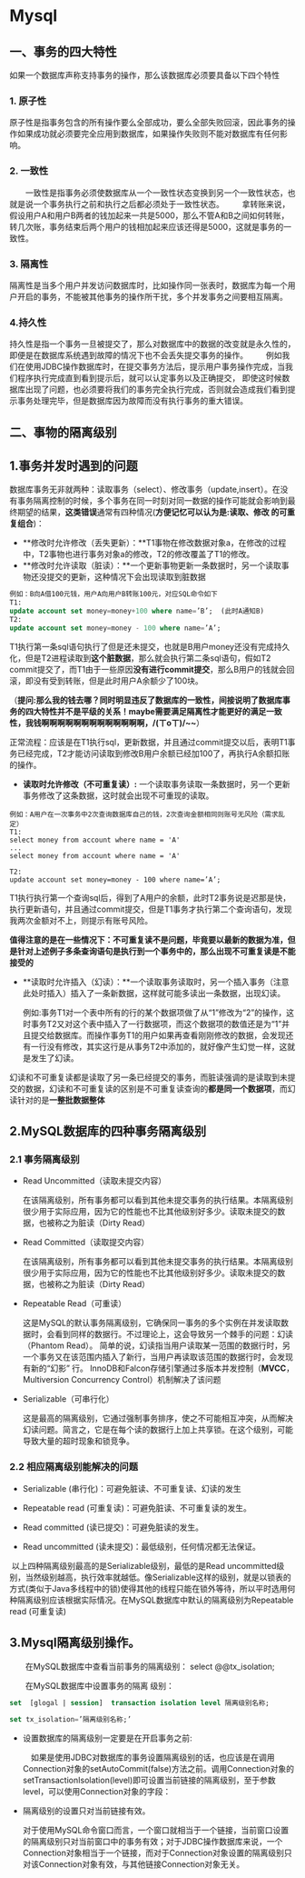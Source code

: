 # Mysql

## 一、事务的四大特性

如果一个数据库声称支持事务的操作，那么该数据库必须要具备以下四个特性

### 1. 原子性

​		原子性是指事务包含的所有操作要么全部成功，要么全部失败回滚，因此事务的操作如果成功就必须要完全应用到数据库，如果操作失败则不能对数据库有任何影响。

### 2. 一致性

　　一致性是指事务必须使数据库从一个一致性状态变换到另一个一致性状态，也就是说一个事务执行之前和执行之后都必须处于一致性状态。
　　拿转账来说，假设用户A和用户B两者的钱加起来一共是5000，那么不管A和B之间如何转账，转几次账，事务结束后两个用户的钱相加起来应该还得是5000，这就是事务的一致性。

### 3. 隔离性

​		隔离性是当多个用户并发访问数据库时，比如操作同一张表时，数据库为每一个用户开启的事务，不能被其他事务的操作所干扰，多个并发事务之间要相互隔离。

### 4.持久性

​		持久性是指一个事务一旦被提交了，那么对数据库中的数据的改变就是永久性的，即便是在数据库系统遇到故障的情况下也不会丢失提交事务的操作。
　　例如我们在使用JDBC操作数据库时，在提交事务方法后，提示用户事务操作完成，当我们程序执行完成直到看到提示后，就可以认定事务以及正确提交，
即使这时候数据库出现了问题，也必须要将我们的事务完全执行完成，否则就会造成我们看到提示事务处理完毕，但是数据库因为故障而没有执行事务的重大错误。

## 二、事物的隔离级别

## 1.事务并发时遇到的问题

数据库事务无非就两种：读取事务（select）、修改事务（update,insert）。在没有事务隔离控制的时候，多个事务在同一时刻对同一数据的操作可能就会影响到最终期望的结果，**这类错误**通常有四种情况(**方便记忆可以认为是:读取、修改 的可重复组合**)：

- **修改时允许修改（丢失更新）：**T1事物在修改数据对象a，在修改的过程中，T2事物也进行事务对象a的修改，T2的修改覆盖了T1的修改。
- **修改时允许读取（脏读）：**一个更新事物更新一条数据时，另一个读取事物还没提交的更新，这种情况下会出现读取到脏数据

```sql
例如：B向A借100元钱，用户A向用户B转账100元，对应SQL命令如下
T1:
update account set money=money+100 where name=’B’;  (此时A通知B)
T2:
update account set money=money - 100 where name=’A’;
```

​		T1执行第一条sql语句执行了但是还未提交，也就是B用户money还没有完成持久化，但是T2进程读取到**这个脏数据**，那么就会执行第二条sql语句，假如T2 commit提交了，而T1由于一些原因**没有进行commit提交**，那么B用户的钱就会回滚，即没有受到转账，但是此时用户A余额少了100块。

（**提问:那么我的钱去哪？同时明显违反了数据库的一致性，间接说明了数据库事务的四大特性并不是平级的关系！maybe需要满足隔离性才能更好的满足一致性，我钱啊啊啊啊啊啊啊啊啊啊啊啊啊，/(ㄒoㄒ)/~~**）

​		正常流程：应该是在T1执行sql，更新数据，并且通过commit提交以后，表明T1事务已经完成，T2才能访问读取到修改B用户余额已经加100了，再执行A余额扣账的操作。

- **读取时允许修改（不可重复读）:** 一个读取事务读取一条数据时，另一个更新事务修改了这条数据，这时就会出现不可重现的读取。

```
例如：A用户在一次事务中2次查询数据库自己的钱，2次查询金额相同则账号无风险（需求乱定）
T1:
select money from account where name = 'A'  
...
select money from account where name = 'A'	

T2:
update account set money=money - 100 where name=’A’;
```

​		 T1执行执行第一个查询sql后，得到了A用户的余额，此时T2事务说是迟那是快，执行更新语句，并且通过commit提交，但是T1事务才执行第二个查询语句，发现我两次金额对不上，则提示有账号风险。

​		**值得注意的是在一些情况下：不可重复读不是问题，毕竟要以最新的数据为准，但是针对上述例子多条查询语句是执行到一个事务中的，那么出现不可重复读是不能接受的**

- **读取时允许插入（幻读）：**一个读取事务读取时，另一个插入事务（注意此处时插入）插入了一条新数据，这样就可能多读出一条数据，出现幻读。

  ​		例如:事务T1对一个表中所有的行的某个数据项做了从“1”修改为“2”的操作，这时事务T2又对这个表中插入了一行数据项，而这个数据项的数值还是为“1”并且提交给数据库。而操作事务T1的用户如果再查看刚刚修改的数据，会发现还有一行没有修改，其实这行是从事务T2中添加的，就好像产生幻觉一样，这就是发生了幻读。

幻读和不可重复读都是读取了另一条已经提交的事务，而脏读强调的是读取到未提交的数据，幻读和不可重复读的区别是不可重复读查询的**都是同一个数据项**，而幻读针对的是**一整批数据整体**

## 2.MySQL数据库的四种事务隔离级别

### 2.1 事务隔离级别

- Read Uncommitted（读取未提交内容）

  ​		在该隔离级别，所有事务都可以看到其他未提交事务的执行结果。本隔离级别很少用于实际应用，因为它的性能也不比其他级别好多少。读取未提交的数据，也被称之为脏读（Dirty Read）

- Read Committed（读取提交内容）

  ​		在该隔离级别，所有事务都可以看到其他未提交事务的执行结果。本隔离级别很少用于实际应用，因为它的性能也不比其他级别好多少。读取未提交的数据，也被称之为脏读（Dirty Read）

- Repeatable Read（可重读）

  ​		这是MySQL的默认事务隔离级别，它确保同一事务的多个实例在并发读取数据时，会看到同样的数据行。不过理论上，这会导致另一个棘手的问题：幻读 （Phantom Read）。
  ​       简单的说，幻读指当用户读取某一范围的数据行时，另一个事务又在该范围内插入了新行，当用户再读取该范围的数据行时，会发现有新的“幻影” 行。
  ​       InnoDB和Falcon存储引擎通过多版本并发控制（**MVCC**，Multiversion Concurrency Control）机制解决了该问题

- Serializable（可串行化）

  ​		这是最高的隔离级别，它通过强制事务排序，使之不可能相互冲突，从而解决幻读问题。简言之，它是在每个读的数据行上加上共享锁。在这个级别，可能导致大量的超时现象和锁竞争。

### 2.2 相应隔离级别能解决的问题

- Serializable (串行化)：可避免脏读、不可重复读、幻读的发生

- Repeatable read (可重复读)：可避免脏读、不可重复读的发生。

- Read committed (读已提交)：可避免脏读的发生。

-  Read uncommitted (读未提交)：最低级别，任何情况都无法保证。

  ​		以上四种隔离级别最高的是Serializable级别，最低的是Read uncommitted级别，当然级别越高，执行效率就越低。像Serializable这样的级别，就是以锁表的方式(类似于Java多线程中的锁)使得其他的线程只能在锁外等待，所以平时选用何种隔离级别应该根据实际情况。在MySQL数据库中默认的隔离级别为Repeatable read (可重复读)

## 3.Mysql隔离级别操作。

　　在MySQL数据库中查看当前事务的隔离级别： select @@tx_isolation;

　　在MySQL数据库中设置事务的隔离 级别：  

```sql
set  [glogal | session]  transaction isolation level 隔离级别名称;
 
set tx_isolation=’隔离级别名称;’
```

- 设置数据库的隔离级别一定要是在开启事务之前:

  ​	　如果是使用JDBC对数据库的事务设置隔离级别的话，也应该是在调用Connection对象的setAutoCommit(false)方法之前。调用Connection对象的setTransactionIsolation(level)即可设置当前链接的隔离级别，至于参数level，可以使用Connection对象的字段：

- 隔离级别的设置只对当前链接有效。

  ​		对于使用MySQL命令窗口而言，一个窗口就相当于一个链接，当前窗口设置的隔离级别只对当前窗口中的事务有效；对于JDBC操作数据库来说，一个Connection对象相当于一个链接，而对于Connection对象设置的隔离级别只对该Connection对象有效，与其他链接Connection对象无关。








